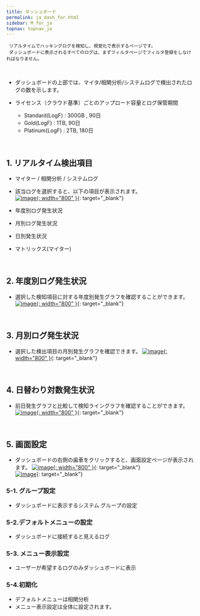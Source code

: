 ```yaml
---
title: ダッシュボード
permalink: ja_dash_for.html
sidebar: M_for_ja
topnav: topnav_ja
---
```


     リアルタイムでハッキングログを検知し、視覚化で表示するページです。
     ダッシュボードに表示されるすべてのログは、まずフィルタページでフィルタ登録をしなければなりません。

<br />

- ダッシュボードの上部では、マイタ/相関分析/システムログで検出されたログの数を示します。

- ライセンス（クラウド基準）ごとのアップロード容量とログ保管期間
   - Standard(LogF) : 300GB , 90日
   - Gold(LogF) : 1TB, 90日
   - Platinum(LogF) : 2TB, 180日

<br />

## 1. リアルタイム検出項目

- マイター / 相関分析 / システムログ
- 該当ログを選択すると、以下の項目が表示されます。   
[![image](/docs/images/Manual/forensic/dash/1.png){: width="800" }](/docs/images/Manual/forensic/dash/1.png){: target="_blank"}

- 年度別ログ発生状況
- 月別ログ発生状況
- 日別発生状況
- マトリックス(マイター)

<br />

## 2. 年度別ログ発生状況
- 選択した検知項目に対する年度別発生グラフを確認することができます。   
[![image](/docs/images/Manual/forensic/dash/2.png){: width="800" }](/docs/images/Manual/forensic/dash/2.png){: target="_blank"}

<br />

## 3. 月別ログ発生状況
- 選択した検出項目の月別発生グラフを確認できます。
[![image](/docs/images/Manual/forensic/dash/3.png){: width="800" }](/docs/images/Manual/forensic/dash/3.png){: target="_blank"}

<br />

## 4. 日替わり対数発生状況
- 前日発生グラフと比較して検知ライングラフを確認することができます。   
[![image](/docs/images/Manual/forensic/dash/4.png){: width="800" }](/docs/images/Manual/forensic/dash/4.png){: target="_blank"}

<br />

## 5. 画面設定
- ダッシュボードの右側の歯車をクリックすると、画面設定ページが表示されます。 
[![image](/docs/images/Manual/forensic/dash/5.png){: width="800" }](/docs/images/Manual/forensic/dash/5.png){: target="_blank"}   
[![image](/docs/images/Manual/forensic/dash/6.png)](/docs/images/Manual/forensic/dash/6.png){: target="_blank"}

### 5-1. グループ設定

- ダッシュボードに表示するシステム グループの設定

### 5-2.デフォルトメニューの設定

- ダッシュボードに接続すると見えるログ

### 5-3. メニュー表示設定

- ユーザーが希望するログのみダッシュボードに表示

### 5-4.初期化

- デフォルトメニューは相関分析
- メニュー表示設定は全体に設定されます。
